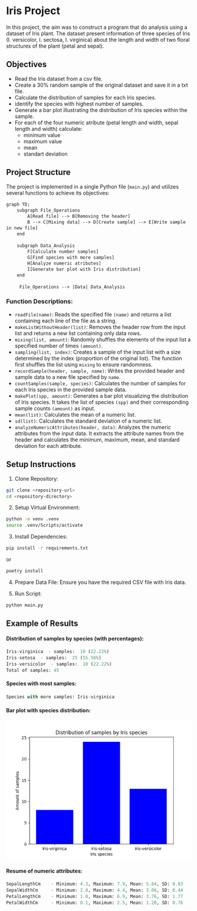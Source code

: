 # Iris Project

In this project, the aim was to construct a program that do analysis using a dataset of Iris plant. The dataset present information of three species of Iris (I. versicolor, I. sectosa, I. virginica) about the length and width of two floral structures of the plant (petal and sepal).

## Objectives

- Read the Iris dataset from a csv file.
- Create a 30% random sample of the original dataset and save it in a txt file.
- Calculate the distribution of samples for each Iris species.
- identify the species with highest number of samples.
- Generate a bar plot illustrating the distribution of Iris species within the sample.
- For each of the four numeric atribute (petal length and width, sepal length and width) calculate:
    - minimum value
    - maximum value
    - mean
    - standart deviation

## Project Structure

The project is implemented in a single Python file (`main.py`) and utilizes several functions to achieve its objectives:

```mermaid
graph TD;
    subgraph File_Operations
        A[Read file] --> B[Removing the header]
        B --> C[Mixing data] --> D[Create sample] --> E[Write sample in new file]
    end

    subgraph Data_Analysis
        F[Calculate number samples]
        G[Find species with more samples]
        H[Analyze numeric atributes]
        I[Generate bar plot with Iris distribution]
    end

     File_Operations --> |Data| Data_Analysis
```

### Function Descriptions:

- `readFile(name)`: Reads the specified file `(name)` and returns a list containing each line of the file as a string.
- `makeListWithoutHeader(list)`: Removes the header row from the input list and returns a new list containing only data rows.
- `mixing(list, amount)`: Randomly shuffles the elements of the input list a specified number of times `(amount)`.
- `sampling(list, index)`: Creates a sample of the input list with a size determined by the index (proportion of the original list). The function first shuffles the list using `mixing` to ensure randomness.
- `recordSample(header, sample, name)`: Writes the provided header and sample data to a new file specified by `name`.
- `countSamples(sample, species)`: Calculates the number of samples for each Iris species in the provided sample data.
- `makePlot(spp, amount)`: Generates a bar plot visualizing the distribution of Iris species. It takes the list of species `(spp)` and their corresponding sample counts `(amount)` as input.
- `mean(list)`: Calculates the mean of a numeric list.
- `sd(list)`: Calculates the standard deviation of a numeric list.
- `analyzeNumericAttributes(header, data)`: Analyzes the numeric attributes from the input data. It extracts the attribute names from the header and calculates the minimum, maximum, mean, and standard deviation for each attribute.

## Setup Instructions

1. Clone Repository:
```bash
git clone <repository-url>
cd <repository-directory>
```

2. Setup Virtual Environment:
```bash
python -m venv .venv
source .venv/Scripts/activate
```

3. Install Dependencies:
```bash
pip install -r requirements.txt
```
or
```bash
poetry install
```

4. Prepare Data File:
Ensure you have the required CSV file with Iris data.

5. Run Script:
```bash
python main.py
```

## Example of Results

#### Distribution of samples by species (with percentages):

```python
Iris-virginica  - samples:  10 (22.22%)
Iris-setosa  - samples:  25 (55.56%)
Iris-versicolor  - samples:  10 (22.22%)
Total of samples: 45
```

#### Species with most samples:

```python
Species with more samples: Iris-virginica
```

#### Bar plot with species distribution:

![](Figure_1.png)

#### Resume of numeric attributes:

```python
SepalLengthCm 	 - Minimum: 4.3, Maximum: 7.9, Mean: 5.84, SD: 0.83
SepalWidthCm 	 - Minimum: 2.0, Maximum: 4.4, Mean: 3.06, SD: 0.44
PetalLengthCm 	 - Minimum: 1.0, Maximum: 6.9, Mean: 3.76, SD: 1.77
PetalWidthCm 	 - Minimum: 0.1, Maximum: 2.5, Mean: 1.20, SD: 0.76
```
